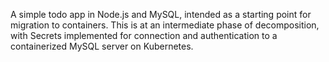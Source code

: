 A simple todo app in Node.js and MySQL, intended as a starting point for migration to containers. This is at an intermediate phase of decomposition, with Secrets implemented for connection and authentication to a containerized MySQL server on Kubernetes.